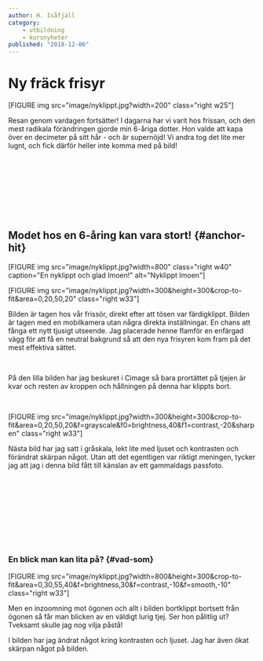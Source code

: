 ```yaml
---
author: H. Isåfjäll
category:
    - utbildning
    - kursnyheter
published: "2018-12-06"
---
```

Ny fräck frisyr
==================================

[FIGURE img src="image/nyklippt.jpg?width=200" class="right w25"]

Resan genom vardagen fortsätter! I dagarna har vi varit hos frissan, och den mest radikala förändringen gjorde min 6-åriga dotter. Hon valde att kapa över en decimeter på sitt hår - och är supernöjd! Vi andra tog det lite mer lugnt, och fick därför heller inte komma med på bild!


<!--more-->

<br>
<br>
<br>
<br>
<br>
<br>
<br>

Modet hos en 6-åring kan vara stort! {#anchor-hit}
-----------------------------------


[FIGURE img src="image/nyklippt.jpg?width=800" class="right w40" caption="En nyklippt och glad Imoen!" alt="Nyklippt Imoen"]


[FIGURE img src="image/nyklippt.jpg?width=300&height=300&crop-to-fit&area=0,20,50,20" class="right w33"]

Bilden är tagen hos vår frissör, direkt efter att tösen var färdigklippt. Bilden är tagen med en mobilkamera utan några direkta inställningar. En chans att fånga ett nytt tjusigt utseende. Jag placerade henne flamför en enfärgad vägg för att få en neutral bakgrund så att den nya frisyren kom fram på det mest effektiva sättet.

<br>

På den lilla bilden har jag beskuret i Cimage så bara prortättet på tjejen är kvar och resten av kroppen och hållningen på denna har klippts bort.

<br>

[FIGURE img src="image/nyklippt.jpg?width=300&height=300&crop-to-fit&area=0,20,50,20&f=grayscale&f0=brightness,40&f1=contrast,-20&sharpen" class="right w33"]

Nästa bild har jag satt i gråskala, lekt lite med ljuset och kontrasten och förändrat skärpan något. Utan att det egentligen var riktigt meningen, tycker jag att jag i denna bild fått till känslan av ett gammaldags passfoto.


<br>
<br>
<br>
<br>
<br>
<br>
<br>
<br>

### En blick man kan lita på? {#vad-som}


[FIGURE img src="image/nyklippt.jpg?width=800&height=300&crop-to-fit&area=0,30,55,40&f=brightness,30&f=contrast,-10&f=smooth,-10" class="right w33"]

Men en inzoomning mot ögonen och allt i bilden bortklippt bortsett från ögonen så får man blicken av en väldigt lurig tjej. Ser hon pålitlig ut? Tveksamt skulle jag nog vilja påstå!

I bilden har jag ändrat något kring kontrasten och ljuset. Jag har även ökat skärpan något på bilden.


<br>

